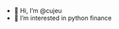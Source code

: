 - 👋 Hi, I’m @cujeu
- 👀 I’m interested in python finance

<!---
cujeu/cujeu is a ✨ special ✨ repository because its `README.md` (this file) appears on your GitHub profile.
You can click the Preview link to take a look at your changes.
--->
